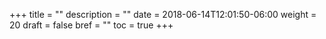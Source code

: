 +++
title = ""
description = ""
date = 2018-06-14T12:01:50-06:00
weight = 20
draft = false
bref = ""
toc = true
+++
